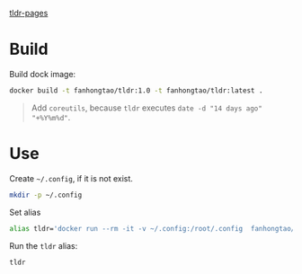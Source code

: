 
[tldr-pages](https://github.com/tldr-pages/tldr)

# Build

Build dock image:

```sh
docker build -t fanhongtao/tldr:1.0 -t fanhongtao/tldr:latest .
```

> Add `coreutils`, because `tldr` executes `date -d "14 days ago" "+%Y%m%d"`.

# Use

Create `~/.config`, if it is not exist.

```sh
mkdir -p ~/.config
```

Set alias

```sh
alias tldr='docker run --rm -it -v ~/.config:/root/.config  fanhongtao/tldr'
```

Run the `tldr` alias:

```sh
tldr
```
